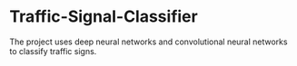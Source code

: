 # Traffic-Signal-Classifier
The project uses deep neural networks and convolutional neural networks to classify traffic signs.
